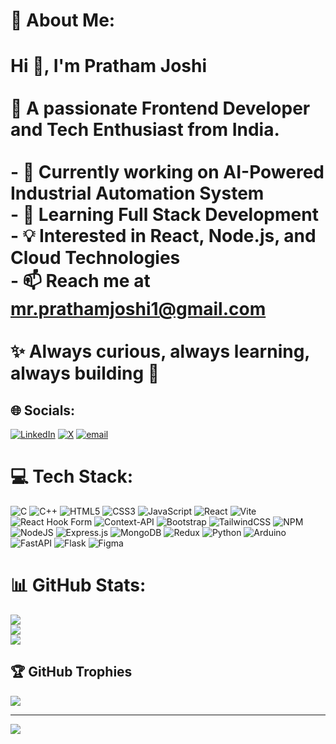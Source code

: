 # 💫 About Me:
# Hi 👋, I'm Pratham Joshi  <br><br>🎯 A passionate **Frontend Developer** and **Tech Enthusiast** from India.  <br><br>- 🔭 Currently working on **AI-Powered Industrial Automation System**  <br>- 🌱 Learning **Full Stack Development**  <br>- 💡 Interested in **React, Node.js, and Cloud Technologies**  <br>- 📫 Reach me at **mr.prathamjoshi1@gmail.com**  <br><br>✨ Always curious, always learning, always building 🚀  <br>


## 🌐 Socials:
[![LinkedIn](https://img.shields.io/badge/LinkedIn-%230077B5.svg?logo=linkedin&logoColor=white)](https://linkedin.com/in/pratham-joshi-64007a344) [![X](https://img.shields.io/badge/X-black.svg?logo=X&logoColor=white)](https://x.com/@MrPrathamjoshi1) [![email](https://img.shields.io/badge/Email-D14836?logo=gmail&logoColor=white)](mailto:Mr.prathamjoshi1@gmail.com) 

# 💻 Tech Stack:
![C](https://img.shields.io/badge/c-%2300599C.svg?style=plastic&logo=c&logoColor=white) ![C++](https://img.shields.io/badge/c++-%2300599C.svg?style=plastic&logo=c%2B%2B&logoColor=white) ![HTML5](https://img.shields.io/badge/html5-%23E34F26.svg?style=plastic&logo=html5&logoColor=white) ![CSS3](https://img.shields.io/badge/css3-%231572B6.svg?style=plastic&logo=css3&logoColor=white) ![JavaScript](https://img.shields.io/badge/javascript-%23323330.svg?style=plastic&logo=javascript&logoColor=%23F7DF1E) ![React](https://img.shields.io/badge/react-%2320232a.svg?style=plastic&logo=react&logoColor=%2361DAFB) ![Vite](https://img.shields.io/badge/vite-%23646CFF.svg?style=plastic&logo=vite&logoColor=white) ![React Hook Form](https://img.shields.io/badge/React%20Hook%20Form-%23EC5990.svg?style=plastic&logo=reacthookform&logoColor=white) ![Context-API](https://img.shields.io/badge/Context--Api-000000?style=plastic&logo=react) ![Bootstrap](https://img.shields.io/badge/bootstrap-%238511FA.svg?style=plastic&logo=bootstrap&logoColor=white) ![TailwindCSS](https://img.shields.io/badge/tailwindcss-%2338B2AC.svg?style=plastic&logo=tailwind-css&logoColor=white) ![NPM](https://img.shields.io/badge/NPM-%23CB3837.svg?style=plastic&logo=npm&logoColor=white) ![NodeJS](https://img.shields.io/badge/node.js-6DA55F?style=plastic&logo=node.js&logoColor=white) ![Express.js](https://img.shields.io/badge/express.js-%23404d59.svg?style=plastic&logo=express&logoColor=%2361DAFB) ![MongoDB](https://img.shields.io/badge/MongoDB-%234ea94b.svg?style=plastic&logo=mongodb&logoColor=white) ![Redux](https://img.shields.io/badge/redux-%23593d88.svg?style=plastic&logo=redux&logoColor=white) ![Python](https://img.shields.io/badge/python-3670A0?style=plastic&logo=python&logoColor=ffdd54) ![Arduino](https://img.shields.io/badge/-Arduino-00979D?style=plastic&logo=Arduino&logoColor=white) ![FastAPI](https://img.shields.io/badge/FastAPI-005571?style=plastic&logo=fastapi) ![Flask](https://img.shields.io/badge/flask-%23000.svg?style=plastic&logo=flask&logoColor=white) ![Figma](https://img.shields.io/badge/figma-%23F24E1E.svg?style=plastic&logo=figma&logoColor=white)
# 📊 GitHub Stats:
![](https://github-readme-stats.vercel.app/api?username=prathamjoshi-1&theme=dark&hide_border=false&include_all_commits=false&count_private=false)<br/>
![](https://nirzak-streak-stats.vercel.app/?user=prathamjoshi-1&theme=dark&hide_border=false)<br/>
![](https://github-readme-stats.vercel.app/api/top-langs/?username=prathamjoshi-1&theme=dark&hide_border=false&include_all_commits=false&count_private=false&layout=compact)

## 🏆 GitHub Trophies
![](https://github-profile-trophy.vercel.app/?username=prathamjoshi-1&theme=radical&no-frame=false&no-bg=true&margin-w=4)

---
[![](https://visitcount.itsvg.in/api?id=prathamjoshi-1&icon=0&color=0)](https://visitcount.itsvg.in)

<!-- Proudly created with GPRM ( https://gprm.itsvg.in ) -->
